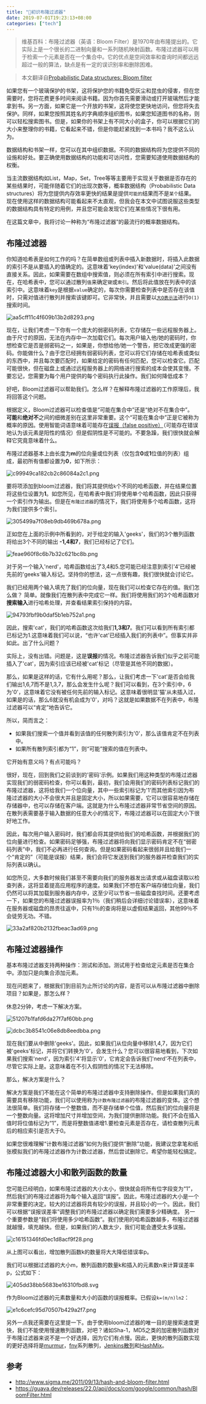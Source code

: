 ```yaml
---
title: "🐚初识布隆过滤器"
date: 2019-07-01T19:23:13+08:00
categories: ["tech"]
---
```


> 维基百科：布隆过滤器（英语：Bloom Filter）是1970年由布隆提出的。它实际上是一个很长的二进制向量和一系列随机映射函数。布隆过滤器可以用于检索一个元素是否在一个集合中。它的优点是空间效率和查询时间都远远超过一般的算法，缺点是有一定的误识别率和删除困难。

> 本文翻译自[Probabilistic Data structures: Bloom filter](https://hackernoon.com/probabilistic-data-structures-bloom-filter-5374112a7832)

如果您有一个玻璃保护的书架，这将保护您的书籍免受灰尘和昆虫的侵害，但在您需要时，您将花费更多时间来阅读书籍。因为你首先需要滑动或打开玻璃然后才能拿到书。另一方面，如果它是一个开放的书架，这将使您更快地访问，但您将失去保护。同样，如果您按照其姓名的字典顺序组织图书，如果您知道图书的名称，则可以轻松搜索图书。但是，如果你的书架上有不同大小的盒子，你可以根据它们的大小来整理你的书籍，它看起来不错，但是你能赶紧找到一本书吗？我不这么认为。

数据结构和书架一样，您可以在其中组织数据。不同的数据结构将为您提供不同的设施和好处。要正确使用数据结构的功能和可访问性，您需要知道使用数据结构的权衡。

当主流数据结构如List，Map，Set，Tree等等主要用于实现关于数据是否存在的某些结果时，可能伴随着它们的出现次数等，概率数据结构（Probabilistic Data structures）将为您提供内存效率更快的结果是提供`可能的`结果而不是`某个`结果。现在使用这样的数据结构可能看起来不太直观，但我会在本文中试图说服这些类型的数据结构具有特定的用例，并且您可能会发现它们在某些情况下很有用。

在这篇文章中，我将讨论一种称为“布隆过滤器”的最流行的概率数据结构。

## 布隆过滤器

你知道哈希表是如何工作的吗？在简单数组或列表中插入新数据时，将插入此数据的索引不是从要插入的值确定的。这意味着'key(index)'和'value(data)'之间没有直接关系。因此，如果需要在数组中搜索值，则必须在所有索引中进行搜索。现在，在哈希表中，您可以通过散列`值`来确定`键`或`索引`。然后将此值放在列表中的该索引中。这意味着`key`是根据`value`确定的，每次你需要检查列表中是否存在该值时，只需对值进行散列并搜索该键即可。它非常快，并且需要以[`大O表示法`](https://en.wikipedia.org/wiki/Big_O_notation)进行`O(1)`搜索时间。

![aa5cff11c4f609b13b2d8293.png](assets/img/aa5cff11c4f609b13b2d8293.png)

现在，让我们考虑一下你有一个庞大的弱密码列表，它存储在一些远程服务器上。由于尺寸的原因，无法在内存中一次加载它们。每次用户输入他/她的密码时，你想检查它是否是弱密码之一，如果是，你想给他/她一个警告，把它改成更强的密码。你能做什么？由于您已经拥有弱密码列表，您可以将它们存储在哈希表或类似的东西中，并且每次要匹配时，如果给定的密码有任何匹配，您可以检查它。匹配可能很快，但在磁盘上或通过远程服务器上的网络进行搜索的成本会使其变慢。不要忘记，您需要为每个用户提供的每个密码执行此操作。我们如何降低成本？

好吧，Bloom过滤器可以帮助我们。怎么样？在解释布隆过滤器的工作原理后，我将回答这个问题。

根据定义，Bloom过滤器可以检查值是“可能在集合中”还是“绝对不在集合中”。 **可能**和**绝对不**之间的细微差别在这里非常重要。这个“可能在集合中”正是它被称为概率的原因。使用智能词语意味着可能存在[误报（false positive）](https://en.wikipedia.org/wiki/False_positives_and_false_negatives)（可能存在错误地认为该元素是阳性的情况）但是假阴性是不可能的。不要急躁，我们很快就会解释它究竟意味着什么。

布隆过滤器基本上由长度为**m**的位向量或位列表（仅包含**0**或**1**位值的列表）组成，最初所有值都设置为**0**，如下所示：

![c99949ca182cb2c86084a2c1.png](assets/img/c99949ca182cb2c86084a2c1.png)

要将项添加到bloom过滤器，我们将其提供给`k`个不同的哈希函数，并在结果位置将这些位设置为**1**。如您所见，在哈希表中我们将使用单个哈希函数，因此只获得一个索引作为输出。但是在`布隆过滤器`的情况下，我们将使用多个哈希函数，这将为我们提供多个索引。

![305499a7f08eb9db469b678a.png](assets/img/305499a7f08eb9db469b678a.png)

正如您在上面的示例中所看到的，对于给定的输入'geeks'，我们的3个散列函数将给出3个不同的输出 **-1,4和7**，我们已经标记了它们。

![feae960f8c6b7b32c621bc8b.png](assets/img/feae960f8c6b7b32c621bc8b.png)

对于另一个输入'nerd'，哈希函数给出了3,4和5.您可能已经注意到索引'4'已经被先前的'geeks'输入标记。坚持你的想法，这一点很有趣，我们很快就会讨论它。

我们已经用两个输入填充了我们的位向量，现在我们可以检查它存在的值。我们怎么做？ 简单。就像我们在散列表中完成它一样。我们将使用我们的3个哈希函数对**搜索输入**进行哈希处理，并查看结果索引保持的内容。

![94793fbf9b0daf5b1eb752a1.png](assets/img/94793fbf9b0daf5b1eb752a1.png)

因此，搜索'cat'，我们的哈希函数这次给我们**1,3和7**。我们可以看到所有索引都已标记为1.这意味着我们可以说，“也许'cat'已经插入我们的列表中”。但事实并非如此。出了什么问题？

实际上，没有出错。问题是，这是**误报**的情况。布隆过滤器告诉我们似乎之前可能插入了'cat'，因为索引应该已经被'cat'标记（尽管是其他不同的数据）。

那么，如果是这样的话，它有什么用呢？那么，让我们考虑一下'cat'是否会给我们输出1,6,7而不是1,3,7，那么会发生什么呢？我们可以看到，在3个索引中，6为'0'，这意味着它没有被任何先前的输入标记。这意味着很明显'猫'从未插入过，如果是的话，那么6就没有机会成为'0'，对吗？这就是如果数据不在列表中，布隆过滤器可以“肯定”地告诉它。

所以，简而言之：

- 如果我们搜索一个值并看到该值的任何散列索引为'0'，那么该值肯定不在列表中。
- 如果所有散列索引都为“1”，则“可能”搜索的值在列表中。

它开始有意义吗？有点可能吗？

很好，现在，回到我们之前谈到的'密码'示例。如果我们用这种类型的布隆过滤器实现我们的弱密码检查，你可以看到，最初，我们会用我们的密码列表标记我们的布隆过滤器，这将给我们一个位向量，其中一些索引标记为'1'而其他索引因为布隆过滤器的大小不会很大并且是固定大小，所以如果需要，它可以很容易地存储在存储器中，也可以存储在客户端。这就是为什么布隆过滤器非常节省空间的原因。在散列表需要基于输入数据的任意大小的情况下，布隆过滤器可以在固定大小下很好地工作。

因此，每次用户输入密码时，我们都会将其提供给我们的哈希函数，并根据我们的位向量进行检查。如果密码足够强，布隆过滤器将向我们显示密码肯定不在“弱密码列表”中，我们不必再进行任何查询。但是如果密码看起来很弱并且给我们一个“肯定的”（可能是误报）结果，我们会将它发送到我们的服务器并检查我们的实际列表以确认。

如您所见，大多数时候我们甚至不需要向我们的服务器发出请求或从磁盘读取以检查列表，这将显着提高应用程序的速度。如果我们不想在客户端存储位向量，我们仍然可以将其加载到服务器内存中，这至少可以节省一些磁盘查找时间。还要考虑一下，如果您的布隆过滤器误报率为1％（我们稍后会详细讨论错误率），这意味着在服务器或磁盘的昂贵往返中，只有1％的查询将是以虚假结果返回，其他99％不会徒劳无功。不错。

![33a2af820b2132fbeac3ad69.png](assets/img/33a2af820b2132fbeac3ad69.png)

## 布隆过滤器操作

基本布隆过滤器支持两种操作：测试和添加。测试用于检查给定元素是否在集合中。添加只是向集合添加元素。

现在问题来了，根据我们到目前为止所讨论的内容，是否可以从布隆过滤器中删除项目？如果是，那怎么样？

休息2分钟，考虑一下解决方案。

![51207b1fafd6da27f7af60bb.png](assets/img/51207b1fafd6da27f7af60bb.png)

![dcbc3b8541c06e8db8eedbba.png](assets/img/dcbc3b8541c06e8db8eedbba.png)

现在我们要从中删除'geeks'。因此，如果我们从位向量中移除1,4,7，因为它们被'geeks'标记，并将它们转换为'0'，会发生什么？您可以很容易地看到，下次如果我们搜索'nerd'，因为索引'4'将显示'0'，它肯定会告诉我们'nerd'不在列表中，尽管它实际上是。这意味着在不引入假阴性的情况下无法移除。

那么，解决方案是什么？

解决方案是我们不能在这个简单的布隆过滤器中支持删除操作。但是如果我们真的需要具有移除功能，我们可以使用称为`计数布隆过滤器`的布隆过滤器的变体。这个想法很简单。我们将存储一个整数值，而不是存储单个位值，然后我们的位向量将是一个整数向量。这将增加尺寸并增加空间，为我们提供删除功能。我们不会在插入值时将位值标记为“1”，而是将整数值递增1.要检查元素是否存在，请检查散列元素后的相应索引是否大于0。

如果您很难理解“计数布隆过滤器”如何为我们提供“删除”功能，我建议您拿笔和纸张模拟我们的布隆过滤器作为计数过滤器，然后尝试删除它。希望你能轻松搞定。

## 布隆过滤器大小和散列函数的数量

您可能已经明白，如果布隆过滤器的大小太小，很快就会将所有位字段变为“1”，然后我们的布隆过滤器将为每个输入返回“误报”。因此，布隆过滤器的大小是一个非常重要的决定。较大的过滤器将具有较少的误报，并且较小的一个。因此，我们可以根据“误报误差率”调整我们的布隆过滤器以确定我们需要多少精确度。 另一个重要参数是“我们将使用多少哈希函数”。我们使用的哈希函数越多，布隆过滤器就越慢，填充越快。但是，如果我们的人数太少，我们可能会遭受太多误报。

![c16151346fd0ec1d8acf9f28.png](assets/img/c16151346fd0ec1d8acf9f28.png)

从上图可以看出，增加散列函数k的数量将大大降低错误率p。

我们可以根据过滤器的大小m，散列函数的数量k和插入的元素数n来计算误差率p，公式如下：

![405dd38bb5683be16310fbd8.svg](assets/img/405dd38bb5683be16310fbd8.svg)

作为Bloom过滤器的元素数量和大小的函数的误报概率。已假设`k=(m/n)ln2`：

![e1c6cefc95d70507b429a2f7.png](assets/img/e1c6cefc95d70507b429a2f7.png)

另外一点我还需要在这里提一下。由于使用bloom过滤器的唯一目的是搜索速度更快，我们不能使用慢速散列函数，对吧？诸如Sha-1，MD5之类的加密散列函数对于布隆过滤器来说不是一个好选择，因为它们有点慢。因此，更快的散列函数实现的更好选择将是[murmur](https://sites.google.com/site/murmurhash/)，[fnv](http://isthe.com/chongo/tech/comp/fnv/)系列散列，[Jenkins散列](https://en.wikipedia.org/wiki/Jenkins_hash_function)和[HashMix](https://github.com/adobe/chromium/blob/master/chrome/browser/safe_browsing/bloom_filter.cc#L16)。

## 参考

- http://www.sigma.me/2011/09/13/hash-and-bloom-filter.html
- https://guava.dev/releases/22.0/api/docs/com/google/common/hash/BloomFilter.html
